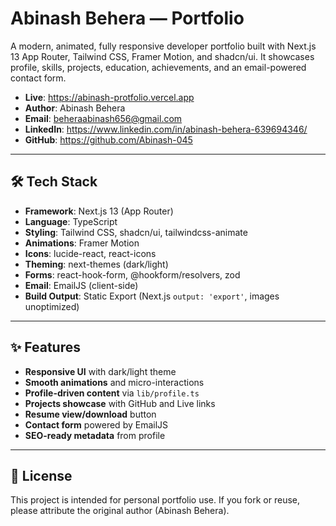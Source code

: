 # Abinash Behera — Portfolio

A modern, animated, fully responsive developer portfolio built with Next.js 13 App Router, Tailwind CSS, Framer Motion, and shadcn/ui. It showcases profile, skills, projects, education, achievements, and an email-powered contact form.

- **Live**: https://abinash-protfolio.vercel.app
- **Author**: Abinash Behera
- **Email**: beheraabinash656@gmail.com
- **LinkedIn**: https://www.linkedin.com/in/abinash-behera-639694346/
- **GitHub**: https://github.com/Abinash-045

---

## 🛠 Tech Stack

- **Framework**: Next.js 13 (App Router)
- **Language**: TypeScript
- **Styling**: Tailwind CSS, shadcn/ui, tailwindcss-animate
- **Animations**: Framer Motion
- **Icons**: lucide-react, react-icons
- **Theming**: next-themes (dark/light)
- **Forms**: react-hook-form, @hookform/resolvers, zod
- **Email**: EmailJS (client-side)
- **Build Output**: Static Export (Next.js `output: 'export'`, images unoptimized)

---

## ✨ Features

- **Responsive UI** with dark/light theme
- **Smooth animations** and micro-interactions
- **Profile-driven content** via `lib/profile.ts`
- **Projects showcase** with GitHub and Live links
- **Resume view/download** button
- **Contact form** powered by EmailJS
- **SEO-ready metadata** from profile

---


## 📝 License

This project is intended for personal portfolio use. If you fork or reuse, please attribute the original author (Abinash Behera).



